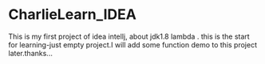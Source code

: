 # CharlieLearn_IDEA
This is my first project of idea intellj, about jdk1.8 lambda . this is the start for learning-just empty project.I will add some function demo to this project later.thanks...
